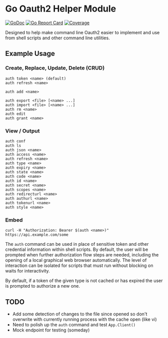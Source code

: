 # Go Oauth2 Helper Module

[![GoDoc](https://godoc.org/gitlab.com/rwxrob/auth-go?status.svg)](https://godoc.org/gitlab.com/rwxrob/auth-go)
[![Go Report Card](https://goreportcard.com/badge/gitlab.com/rwxrob/auth-go)](https://goreportcard.com/report/gitlab.com/rwxrob/auth-go)
[![Coverage](https://gocover.io/_badge/gitlab.com/rwxrob/auth-go)](https://gocover.io/gitlab.com/rwxrob/auth-go)

Designed to help make command line Oauth2 easier to implement and use
from shell scripts and other command line utilities.

## Example Usage

### Create, Replace, Update, Delete (CRUD)

```
auth token <name> (default)
auth refresh <name>

auth add <name>

auth export <file> [<name> ...]
auth import <file> [<name> ...]
auth rm <name>
auth edit
auth grant <name>
```

### View / Output

```
auth conf 
auth ls
auth json <name>
auth access <name>
auth refresh <name>
auth type <name>
auth expiry <name>
auth state <name>
auth code <name>
auth id <name>
auth secret <name>
auth scopes <name>
auth redirecturl <name>
auth authurl <name>
auth tokenurl <name>
auth style <name>
```
### Embed

```
curl -H "Authorization: Bearer $(auth <name>)" https://api.example.com/some
```

The `auth` command can be used in place of sensitive token and other
credential information within shell scripts. By default, the user will
be prompted when further authorization flow steps are needed, including
the opening of a local graphical web browser automatically. The level of
interaction can be isolated for scripts that must run without blocking
on waits for interactivity.

By default, if a token of the given type is not cached or has expired
the user is prompted to authorize a new one.

## TODO

* Add some detection of changes to the file since opened so don't
  overwrite with currently running process with the cache open (like vi)
* Need to polish up the `auth` command and test `App.Client()`
* Mock endpoint for testing (someday)
